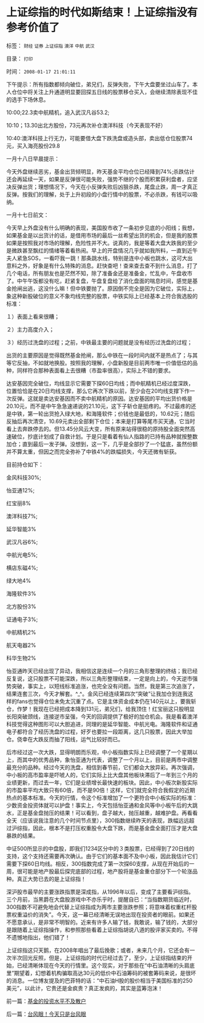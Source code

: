 # 上证综指的时代如斯结束！上证综指没有参考价值了

标签： `财经` `证券` `上证综指` `澳洋` `中航` `武汉` 

目录： `打印`

时间： `2008-01-17 21:01:11`

下午提示：所有指数都倾向破位，弟兄们，反弹失败，下午大盘要坐过山车了。本人仓位中将关注上升通道明显要回探五日线的股票移仓买入，会继续清除表现不佳的选手下场休息。

10:00;22.3卖中航精机，追入武汉凡谷53.2;

10:10；13.30出北方股份，73元再次补仓澳洋科技（今天表现不好）

10:40:澳洋科技上行无力，可能要借大盘下跌洗盘或造头部，卖出低仓位股票74元，买入海亮股份29.8

一月十八日早晨提示：

今天外盘继续恶劣，基金出货倾明显，昨天基金平均仓位已经降到74%;杀跌估计还会再延续一天，如果是反弹很可能失败，强势不继的个股而积累获利盘者，应坚决反弹出货；理想情况下，今天在小反弹失败后凶狠杀跌，尾盘止跌，周一才真正反弹。按我们的理解，处于上升初段的小盘行情中的股票，不必杀跌，有钱可以吸纳。

一月十七日前文：

今天早上外盘没有什么明确的表现，美国股市收了一条初步见底的小阳线；我想，如果基金是以出货计的话，是借用市场的最后一丝希望出货的机会，但是我的股票如果是按照我对市场的理解，危险性并不大。说真的，我是等着大盘大跌我的至少是微跌甚至飘红的情绪等着看热闹。早上的开盘情况几乎就如我所料，一直到近午夫人紧急SOS，一看吓我一跳！那条跳水线，特别是连中小板也跳水，这可大出意料之外，好象是有什么特殊的消息。赶快查吧！查来查去查不到什么消息，打了几个电话，所有朋友也是茫然不知，除了准备金还是准备金，忙乱中，午盘收市了。中午午饭都没有吃，赶紧复盘，午盘复盘给了消化盘面的喘息时间，感觉是基金抢闸出逃，这没什么嘛！但中铁要抛了。原因倒不完全是因为它破位，实际上，象这种新股破位的意义不象均线完整的股票，中铁实际上已经基本上符合我选股的标准：

１）表面上看来很糟；

２）主力高度介入；

３）经历过洗盘的过程；之前，中铁最主要的问题就是没有经历过洗盘的过程；

出货的主要原因是觉得既然基金抢闸，那么中铁在一段时间内就不是热点了；与其等它反抽，不如就地换股。按照我的理解，小盘新股是目前两市唯一价值低估的品种，同样符合那种表面看上去很糟（市盈率很高），实际上不错的要求。

达安基因完全破位，均线显示它需要下探60日均线；而中航精机已经过度深跌，位置恰恰是在20日均线支撑，那么它再次下跌以前，至少会在20均线支撑下作一次反弹。这就是卖达安基因而不卖中航精机的原因。达安基因的平均出货价格是20.10元，而不是中午急急速递说的21.10元，这下子斩仓是挺疼的。不过最疼的还是中铁，第一轮出货抢入绿大地，和海隆软件；价钱也是最低的，10.62元；随后反抽后再次清空，10.69元卖出全部剩下仓位；本来是打算等尾市买天通，它当时看上去奔跌停去的。但13.45分风云大变，所有原来站得很稳的原持股全面突然高速破位，抄底计划成了自救计划。于是只是看着有仙人指路的已持有品种就按整数加仓；直到最后一发子弹。没想到，这一下，几乎是全部抄了一个猛底，虽然份额并不算太重，但因之而完全弥补了中铁4%的跌幅损失，今天还微有斩获。

目前持仓如下：

金风科技30%;

怡亚通12%;

红宝丽8%

澳洋科技7%;

延华智能3%

武汉凡谷6%;

中航光电5%;

横店东磁4%;

绿大地4%

海隆软件3%

北方股份3%

证通电子3%;

中航精机2%

航天电器2%

科华生物2%

怡亚通昨天已经出现了异动，我相信这是连续一个月的三角形整理的终结；我已经反复说，这只股票不可能深跌，所以三角形整理结束，一定是向上的，今天逆市强势突破，事实上，以短线标准追涨，也完全没有问题。当然，我是第三次追涨了，结果连套三次，今天才解套。^_^。金风已经连续第四次“突破”让我加仓到连我这样的fans也觉得仓位未免太沉重了点。它是主体资金成本仍在140元以上，要我斩仓，作梦！我现在已经把成本降到131元，弟兄们，给我顶住！红宝丽这只股明显长阳突破颈线，连接逆市呈强，今天的回调提供了极好的加仓机会。我是看着澳洋科技觉得这种图形可以大胆追进，同理的是延华智能、中航光电。海隆软件和证通电子都符合了经历洗盘的过程，好歹也要拉一段距离，这几只股票，因此大举加仓。侥幸在大跌反而抽了阳线，运气比较好而已。

后市经过这一次大跌，显得明朗而乐观，中小板指数实际上已经调整了一个星期以上，而其中的优秀品种，象怡亚通为代表，调整了一个月以上，目前是两市中调整最充分的品种。经过今天的洗盘，相信到春节前，它们都会大放异彩。再次强调，中小板的高市盈率是吓唬人的，它们实际上比大盘其他板块滞后了一年到三个月的业绩更新，而过去一年，它们是业绩增长最快速的板块。因此，中小板次新股实际的市盈率平均大致只有60倍，而不是90倍！这样，它们就完全符合我假定的近期热点的基本标准。今天的行情，令这个标准增加了一个更符合中小板实际的标准：少数资金投资体就可以护盘！事实上，今天包括怡亚通和金风等中小板午后的大跳水，正是基金盘抛压的结果！可以看到，盘子越大，抛压越重，越难护盘。再看看全天（应该说我注意的几个时间节点里），300指数继续昨天的表现，跌幅远远超过沪综指，因此，根本不是打压权重股令大盘下跌，而是基金盘全面打压才是大盘暴跌的结果。

中证500所显示的中盘股，即我们1234区分中的３类股票，已经得到了20日线的支持，这个支持还需要再次确认。由于它们的基本面不及中小板，因此我估计它们需要下探60日均线。相反，300指数完成了第一次探60支撑，从现在开始后的一周，很可能是地产股最后探完底部的过程，地产股将是基金重仓部分下一个轮涨品种。真正大势已去的是上证综指！

深沪股市最早的主要涨跌指票是深成指，从1996年以后，变成了主要看沪综指。三个月前，当黑爵在大盘股游戏中不亦乐乎时，提醒自已：“当指数期货临近时，300指数不可避免地会代替上证综指成为两市主要涨跌参照；将意味着权重杠杆股票权重溢价的消失”。今天，这一幕已经清晰无误地出现在投资者的眼前。如果还不愿意承认，是非常不明智的。近来有许多人输了钱，我敢说，输了钱的，大部分是跟随着上证综指操作，和参照那些看着上证综指胡说八道的股评家买卖的。不得不遗憾地指出，他们错了！

上证综指这只天鹅，在2008年唱出了最后挽歌；或者，未来几个月，它还会有一次半次回光反照，但是，上证综指的时代已经过去了，至少，上证综指结束的开始，已经清晰体现在今天的行情里。这个现实，对于那些在“中石油清晰的头肩底里”期望着，幻想着机构骗取高达30元的低价中石油筹码的被套筹码来说，是很坏的消息。一位博友提及的巴菲特的话：“中石油H股的股价相当于美国标准的250美元”，以此计，它贵还是金疯贵？真正发疯的，其实是蓝筹泡沫！



前一篇：[基金的投资水平不及散户](../../../2008/1/16/基金的投资水平不及散户.md)

后一篇：[台风眼！今天只是台风眼](../../../2008/1/18/台风眼！今天只是台风眼.md)